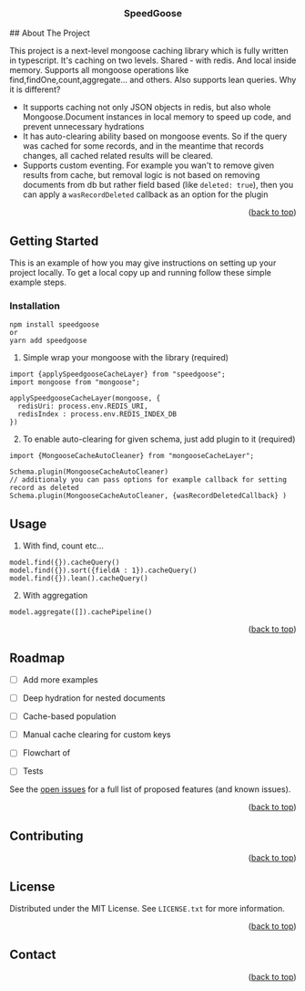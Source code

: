 <div id="top"></div>

<!-- PROJECT LOGO -->
<br />
<div align="center">

<h3 align="center">SpeedGoose</h3>
</div> 
<!-- ABOUT THE PROJECT -->
## About The Project

This project is a next-level mongoose caching library which is fully written in typescript.
It's caching on two levels. Shared - with redis. And local inside memory. Supports all mongoose operations like find,findOne,count,aggregate... and others. Also supports lean queries. Why it is different? 
- It supports caching not only JSON objects in redis, but also whole Mongoose.Document instances in local memory to speed up code, and prevent unnecessary hydrations
- It has auto-clearing ability based on mongoose events. So if the query was cached for some records, and in the meantime that records changes, all cached related results will be cleared.  
- Supports custom eventing. For example you wan't to remove given results from cache, but removal logic is not based on removing documents from db but rather field based (like `deleted: true`), then you can apply a `wasRecordDeleted` callback as an option for the plugin

<p align="right">(<a href="#top">back to top</a>)</p>

<!-- GETTING STARTED -->
## Getting Started

This is an example of how you may give instructions on setting up your project locally.
To get a local copy up and running follow these simple example steps.

### Installation

```
npm install speedgoose
or 
yarn add speedgoose
```


1. Simple wrap your mongoose with the library (required)
```
import {applySpeedgooseCacheLayer} from "speedgoose";
import mongoose from "mongoose";

applySpeedgooseCacheLayer(mongoose, {
  redisUri: process.env.REDIS_URI,
  redisIndex : process.env.REDIS_INDEX_DB
})
```
2. To enable auto-clearing for given schema, just add plugin to it (required)
```
import {MongooseCacheAutoCleaner} from "mongooseCacheLayer";

Schema.plugin(MongooseCacheAutoCleaner)
// additionaly you can pass options for example callback for setting record as deleted 
Schema.plugin(MongooseCacheAutoCleaner, {wasRecordDeletedCallback} )
```
  
 
<!-- USAGE EXAMPLES -->
## Usage
1. With find, count etc...

```
model.find({}).cacheQuery()
model.find({}).sort({fieldA : 1}).cacheQuery()
model.find({}).lean().cacheQuery()
```

2. With aggregation

```
model.aggregate([]).cachePipeline()
```

<p align="right">(<a href="#top">back to top</a>)</p>

<!-- ROADMAP -->
## Roadmap
- [ ] Add more examples
- [ ] Deep hydration for nested documents
- [ ] Cache-based population
- [ ] Manual cache clearing for custom keys
- [ ] Flowchart of 
- [ ] Tests

 
See the [open issues](https://github.com/github_username/repo_name/issues) for a full list of proposed features (and known issues).

<p align="right">(<a href="#top">back to top</a>)</p>


<!-- CONTRIBUTING -->
## Contributing

<p align="right">(<a href="#top">back to top</a>)</p>

<!-- LICENSE -->
## License

Distributed under the MIT License. See `LICENSE.txt` for more information.

<p align="right">(<a href="#top">back to top</a>)</p>

<!-- CONTACT -->
## Contact

<p align="right">(<a href="#top">back to top</a>)</p>

 
 
